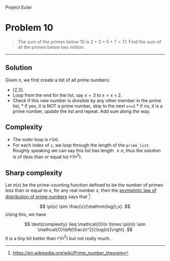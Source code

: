 Project Euler 

# Problem 10
> The sum of the primes below $10$ is $2 + 3 + 5 + 7 = 17$. Find the sum of all the primes below two million.

---

## Solution

Given $n$, we first create a list of all prime numbers:
- [2,3].
- Loop from the end for the list, say $x=3$ to $x=x+2$.
- Check if this new number is divisible by any other member in the prime list, 
        * if yes, it is NOT a prime number, skip to the next `x+=2`
        * if no, it is a prime number, update the list and repeat. Add sum along the way.
  
## Complexity

- The outer loop is $\mathcal{O}(n)$.
- For each index of `x`, we loop through the length of the `prime_list`. Roughly speaking 
    we can say this list has length $\leq n$, thus the solution is of (less than or
    equal to) $\mathcal{O}(n^2)$. 

## Sharp complexity
Let $\pi(x)$ be the prime-counting function defined to be the number of primes less than or equal to $x$, for any real number $x$, then the [asymptotic law of distribution of prime numbers](https://en.wikipedia.org/wiki/Prime_number_theorem) says that [^1]:

$$
    \pi(x) \sim \frac{x}{\mathrm{log}\;x}. 
$$
Using this, we have 

$$
    \text{complexity} \leq \mathcal{O}(n \times \pi(n)) \sim \mathcal{O}\left(\frac{n^2}{\log(n)}\right).
$$
It is a tiny bit better than $\mathcal{O}(n^2)$ but not really much.


[^1]: https://en.wikipedia.org/wiki/Prime_number_theorem